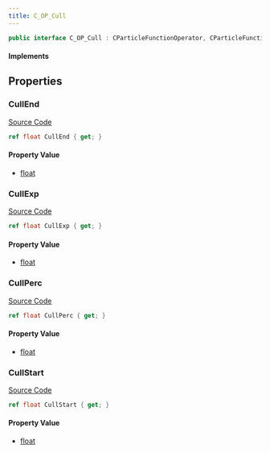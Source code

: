 ```yaml
---
title: C_OP_Cull
---
```


```csharp
public interface C_OP_Cull : CParticleFunctionOperator, CParticleFunction, ISchemaClass<CParticleFunction>, ISchemaClass<CParticleFunctionOperator>, ISchemaClass<C_OP_Cull>, ISchemaField, ISchemaClass, INativeHandle
```

#### Implements

## Properties

### CullEnd

[Source Code](https://github.com/swiftly-solution/swiftlys2/blob/beta/managed/src/SwiftlyS2.Generated/Schemas/Interfaces/C_OP_Cull.cs#L20)

```csharp
ref float CullEnd { get; }
```

#### Property Value

- [float](https://learn.microsoft.com/dotnet/api/system.single)

### CullExp

[Source Code](https://github.com/swiftly-solution/swiftlys2/blob/beta/managed/src/SwiftlyS2.Generated/Schemas/Interfaces/C_OP_Cull.cs#L22)

```csharp
ref float CullExp { get; }
```

#### Property Value

- [float](https://learn.microsoft.com/dotnet/api/system.single)

### CullPerc

[Source Code](https://github.com/swiftly-solution/swiftlys2/blob/beta/managed/src/SwiftlyS2.Generated/Schemas/Interfaces/C_OP_Cull.cs#L16)

```csharp
ref float CullPerc { get; }
```

#### Property Value

- [float](https://learn.microsoft.com/dotnet/api/system.single)

### CullStart

[Source Code](https://github.com/swiftly-solution/swiftlys2/blob/beta/managed/src/SwiftlyS2.Generated/Schemas/Interfaces/C_OP_Cull.cs#L18)

```csharp
ref float CullStart { get; }
```

#### Property Value

- [float](https://learn.microsoft.com/dotnet/api/system.single)

